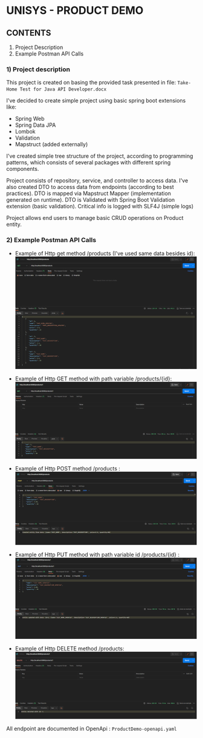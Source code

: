 # UNISYS - PRODUCT DEMO

## CONTENTS
1) Project Description
2) Example Postman API Calls

### 1) Project description
This project is created on basing the provided task presented
in file: 
``Take-Home Test for Java API Developer.docx``

I've decided to create simple project using basic spring boot
extensions like:

* Spring Web
* Spring Data JPA
* Lombok
* Validation
* Mapstruct (added externally)

I've created simple tree structure of the project, according 
to programming patterns, which consists of several packages
with different spring components.

Project consists of repository, service, and controller to access data.
I've also created DTO to access data from endpoints (according to best practices).
DTO is mapped via Mapstruct Mapper (implementation generated on runtime).
DTO is Validated with Spring Boot Validation extension (basic validation).
Critical info is logged with SLF4J (simple logs)

Project allows end users to manage basic CRUD operations on Product entity.

### 2) Example Postman API Calls

* Example of Http get method /products (I've used same data besides id):
![img.png](img.png)

* Example of Http GET method with path variable /products/{id}:
![img_1.png](img_1.png)

* Example of Http POST method /products :
![img_2.png](img_2.png)

* Example of Http PUT method with path variable id /products/{id} :
![img_3.png](img_3.png)
* Example of Http DELETE method /products:
![img_4.png](img_4.png)

All endpoint are documented in OpenApi :
``ProductDemo-openapi.yaml``


